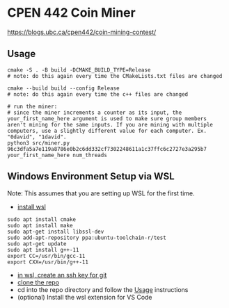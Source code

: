 # CPEN 442 Coin Miner

https://blogs.ubc.ca/cpen442/coin-mining-contest/

## Usage

```
cmake -S . -B build -DCMAKE_BUILD_TYPE=Release
# note: do this again every time the CMakeLists.txt files are changed

cmake --build build --config Release
# note: do this again every time the c++ files are changed

# run the miner:
# since the miner increments a counter as its input, the your_first_name_here argument is used to make sure group members aren't mining for the same inputs. If you are mining with multiple computers, use a slightly different value for each computer. Ex. "0david", "1david".
python3 src/miner.py 96c3dfa5a7e119a8786e0b2c6dd332cf7302248611a1c37ffc6c2727e3a295b7 your_first_name_here num_threads
```

## Windows Environment Setup via WSL

Note: This assumes that you are setting up WSL for the first time.

- [install wsl](https://docs.microsoft.com/en-us/windows/wsl/install)

```
sudo apt install cmake
sudo apt install make
sudo apt-get install libssl-dev
sudo add-apt-repository ppa:ubuntu-toolchain-r/test
sudo apt-get update
sudo apt install g++-11
export CC=/usr/bin/gcc-11
export CXX=/usr/bin/g++-11
```

- [in wsl, create an ssh key for git](https://docs.github.com/en/authentication/connecting-to-github-with-ssh/adding-a-new-ssh-key-to-your-github-account)
- [clone the repo](https://github.com/david-fong/cpen442-coin-miner)
- cd into the repo directory and follow the [Usage](#Usage) instructions
- (optional) Install the wsl extension for VS Code